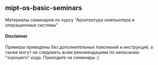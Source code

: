 ## mipt-os-basic-seminars

Материалы семинаров по курсу "Архитектура компьютера и операционные системы"

#### Disclaimer

Примеры приведены без дополнительных пояснений и инструкций, a также могут не следовать всем рекомендациям по написанию "хорошего" кода. Приходите на семинары :)

